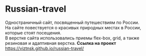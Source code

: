 # Russian-travel  
Одностраничный сайт, посвященный путешествиям по России.  
На сайте повествуется о красивых природных местах в России, которые стоят посещения.   
В верстке сайта использовались приемы flex-box, grid, а также резиновая и адаптивная верстка. 
**Ссылка на проект** https://viztnsk.github.io/russian-travel/ 
